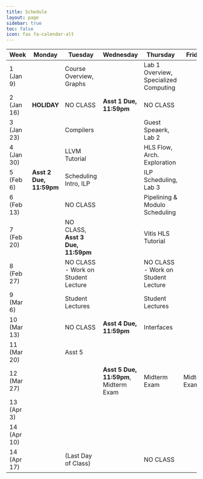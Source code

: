 ```yaml
---
title: Schedule
layout: page
sidebar: true
toc: false
icon: fas fa-calendar-alt
---
```


| Week          | Monday                |   Tuesday                             |   Wednesday                           |   Thursday                                            | Friday    |
|---------------| ----------------------|---------------------------------------|---------------------------            |-------------------------------------------------------|-----------|
|1 (Jan 9)      |                       |Course Overview, Graphs                |                                       |Lab 1 Overview, Specialized Computing                  |           |
|2 (Jan 16)     |**HOLIDAY**            | NO CLASS                              |**Asst 1 Due, 11:59pm**                |NO CLASS                                               |
|3 (Jan 23)     |                       |Compilers                              |                                       |Guest Speaerk, Lab 2                                   |
|4 (Jan 30)     |                       |LLVM Tutorial                          |                                       |HLS Flow, Arch. Exploration                            |
|5 (Feb 6)      |**Asst 2 Due, 11:59pm**|Scheduling Intro, ILP                  |                                       |ILP Scheduling, Lab 3                                  |
|6 (Feb 13)     |                       | NO CLASS                              |                                       |Pipelining & Modulo Scheduling                         |
|7 (Feb 20)     |                       | NO CLASS, **Asst 3 Due, 11:59pm**     |                                       |Vitis HLS Tutorial                                     |
|8 (Feb 27)     |                       | NO CLASS - Work on Student Lecture    |                                       |NO CLASS - Work on Student Lecture                     |
|9 (Mar 6)      |                       | Student Lectures                      |                                       |Student Lectures                                       |
|10 (Mar 13)    |                       | NO CLASS                              | **Asst 4 Due, 11:59pm**               |Interfaces                                             |
|11 (Mar 20)    |                       | Asst 5                                |                                       |                                                       |
|12 (Mar 27)    |                       |                                       | **Asst 5 Due, 11:59pm**, Midterm Exam |Midterm Exam                                           |Midterm Exam
|13 (Apr 3)     |                       |                                       |                                       |                                                       |
|14 (Apr 10)    |                       |                                       |                                       |                                                       |
|14 (Apr 17)    |                       | (Last Day of Class)                   |                                       | NO CLASS                                              |

<!-- ### 2021 Schedule -->

<!-- 
| Week          | Monday    |   Tuesday                             |   Wednesday                                       |   Thursday                                            | Friday    |
|---------------| ----------|---------------------------------------|---------------------------------------------------|-------------------------------------------------------|-----------|
|1 (Jan 11)     |           |Course Overview, Graphs                |                                                   |Specialized Computing                                  |           |
|2 (Jan 18)     |**HOLIDAY**|Compilers                              |**Asst 1 Due, 11:59pm**                            |Lab 2, LLVM Tutorial                                   |           |
|3 (Jan 25)     |           |HLS Flow, Arch. Exploration            |                                                   |Scheduling                                             |           |   
|4 (Feb 1)      |           |ILP                                    |**Asst 2 Due, 11:59pm**                            |SDC Scheduling, Lab 3                                  |           |
|5 (Feb 8)      |           |Pipelining                             |                                                   |                                      |           |
|6 (Feb 15)     |           |**NO CLASS (Monday Instruction)**      |**Asst 3 Due, 11:59pm**                            |Lab 4, Vitis HLS                                      |           | 
|7 (Feb 22)     |           |Resource Sharing and Binding           |                                                   |**Midterm Exam**                                       |           | 
|8 (Mar 1)      |           |Memory Partitioning                    |**Asst 4 Due, 11:59pm**                            |Interface Synthesis, Lab 5                             |           | 
|9 (Mar 8)      |           |Final Project Discussion               |                                                   |Student Lectures                                       |           | 
|10 (Mar 15)    |           |Student Lectures                       |**Asst 5 Due, 11:59pm**                            |Student Lectures / RTL Debug                           |           | 
|11 (Mar 22)    |           |HLS Debug                              |                                                   |Vitis/OpenCL                                           |**Project Proposal Due**            |
|12 (Mar 29)    |           |Dataflow                               |                                                   |Research Paper (Dynamic HLS)                           |           |
|13 (Apr 5)     |           |NO CLASS                               |                                                   | _Project Presentations_                               |           |
|14 (Apr 12)    |           | _Project Presentations_               |**BYU Last Day of Class**                          |                                                       |           |
|15 (Apr 19)    |           |                                       |**Final Project Report Due, 11:59pm**              |                                                       |           | -->